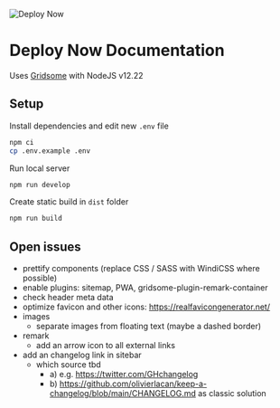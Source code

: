 ![Deploy Now](https://github.com/hunsalz/documentation/actions/workflows/ionos-space.yml/badge.svg?branch=content-first)

# Deploy Now Documentation

Uses [Gridsome](https://gridsome.org) with NodeJS v12.22

## Setup

Install dependencies and edit new `.env` file
```bash
npm ci
cp .env.example .env
```

Run local server
```bash
npm run develop
```

Create static build in `dist` folder
```bash
npm run build
```

## Open issues

* prettify components (replace CSS / SASS with WindiCSS where possible)
* enable plugins: sitemap, PWA, gridsome-plugin-remark-container
* check header meta data
* optimize favicon and other icons: https://realfavicongenerator.net/
* images
  * separate images from floating text (maybe a dashed border)
* remark 
  * add an arrow icon to all external links
* add an changelog link in sitebar 
  * which source tbd 
    * a) e.g. https://twitter.com/GHchangelog 
    * b) https://github.com/olivierlacan/keep-a-changelog/blob/main/CHANGELOG.md as classic solution
